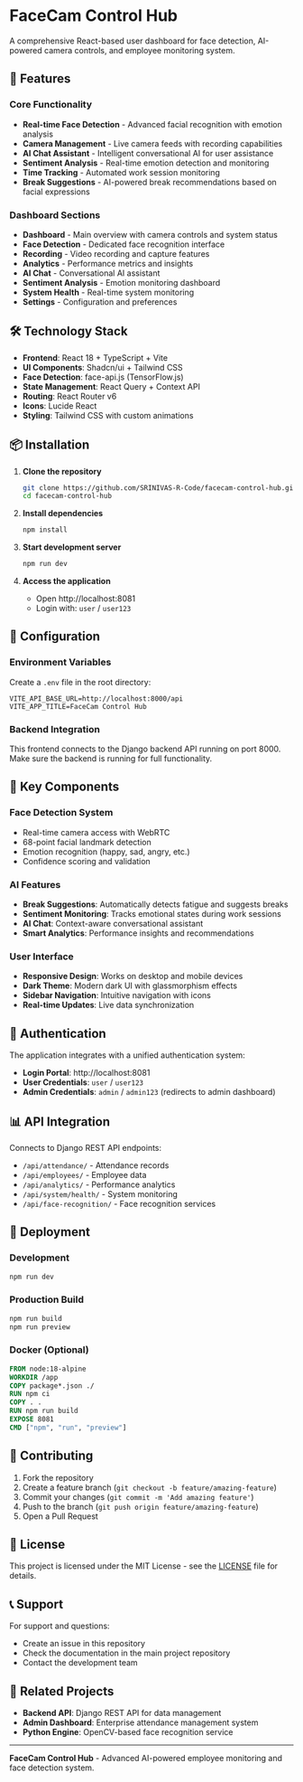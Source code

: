 # FaceCam Control Hub

A comprehensive React-based user dashboard for face detection, AI-powered camera controls, and employee monitoring system.

## 🚀 Features

### Core Functionality
- **Real-time Face Detection** - Advanced facial recognition with emotion analysis
- **Camera Management** - Live camera feeds with recording capabilities
- **AI Chat Assistant** - Intelligent conversational AI for user assistance
- **Sentiment Analysis** - Real-time emotion detection and monitoring
- **Time Tracking** - Automated work session monitoring
- **Break Suggestions** - AI-powered break recommendations based on facial expressions

### Dashboard Sections
- **Dashboard** - Main overview with camera controls and system status
- **Face Detection** - Dedicated face recognition interface
- **Recording** - Video recording and capture features
- **Analytics** - Performance metrics and insights
- **AI Chat** - Conversational AI assistant
- **Sentiment Analysis** - Emotion monitoring dashboard
- **System Health** - Real-time system monitoring
- **Settings** - Configuration and preferences

## 🛠️ Technology Stack

- **Frontend**: React 18 + TypeScript + Vite
- **UI Components**: Shadcn/ui + Tailwind CSS
- **Face Detection**: face-api.js (TensorFlow.js)
- **State Management**: React Query + Context API
- **Routing**: React Router v6
- **Icons**: Lucide React
- **Styling**: Tailwind CSS with custom animations

## 📦 Installation

1. **Clone the repository**
   ```bash
   git clone https://github.com/SRINIVAS-R-Code/facecam-control-hub.git
   cd facecam-control-hub
   ```

2. **Install dependencies**
   ```bash
   npm install
   ```

3. **Start development server**
   ```bash
   npm run dev
   ```

4. **Access the application**
   - Open http://localhost:8081
   - Login with: `user` / `user123`

## 🔧 Configuration

### Environment Variables
Create a `.env` file in the root directory:

```env
VITE_API_BASE_URL=http://localhost:8000/api
VITE_APP_TITLE=FaceCam Control Hub
```

### Backend Integration
This frontend connects to the Django backend API running on port 8000. Make sure the backend is running for full functionality.

## 🎯 Key Components

### Face Detection System
- Real-time camera access with WebRTC
- 68-point facial landmark detection
- Emotion recognition (happy, sad, angry, etc.)
- Confidence scoring and validation

### AI Features
- **Break Suggestions**: Automatically detects fatigue and suggests breaks
- **Sentiment Monitoring**: Tracks emotional states during work sessions
- **AI Chat**: Context-aware conversational assistant
- **Smart Analytics**: Performance insights and recommendations

### User Interface
- **Responsive Design**: Works on desktop and mobile devices
- **Dark Theme**: Modern dark UI with glassmorphism effects
- **Sidebar Navigation**: Intuitive navigation with icons
- **Real-time Updates**: Live data synchronization

## 🔐 Authentication

The application integrates with a unified authentication system:
- **Login Portal**: http://localhost:8081
- **User Credentials**: `user` / `user123`
- **Admin Credentials**: `admin` / `admin123` (redirects to admin dashboard)

## 📊 API Integration

Connects to Django REST API endpoints:
- `/api/attendance/` - Attendance records
- `/api/employees/` - Employee data
- `/api/analytics/` - Performance analytics
- `/api/system/health/` - System monitoring
- `/api/face-recognition/` - Face recognition services

## 🚀 Deployment

### Development
```bash
npm run dev
```

### Production Build
```bash
npm run build
npm run preview
```

### Docker (Optional)
```dockerfile
FROM node:18-alpine
WORKDIR /app
COPY package*.json ./
RUN npm ci
COPY . .
RUN npm run build
EXPOSE 8081
CMD ["npm", "run", "preview"]
```

## 🤝 Contributing

1. Fork the repository
2. Create a feature branch (`git checkout -b feature/amazing-feature`)
3. Commit your changes (`git commit -m 'Add amazing feature'`)
4. Push to the branch (`git push origin feature/amazing-feature`)
5. Open a Pull Request

## 📝 License

This project is licensed under the MIT License - see the [LICENSE](LICENSE) file for details.

## 📞 Support

For support and questions:
- Create an issue in this repository
- Check the documentation in the main project repository
- Contact the development team

## 🔄 Related Projects

- **Backend API**: Django REST API for data management
- **Admin Dashboard**: Enterprise attendance management system
- **Python Engine**: OpenCV-based face recognition service

---

**FaceCam Control Hub** - Advanced AI-powered employee monitoring and face detection system.
